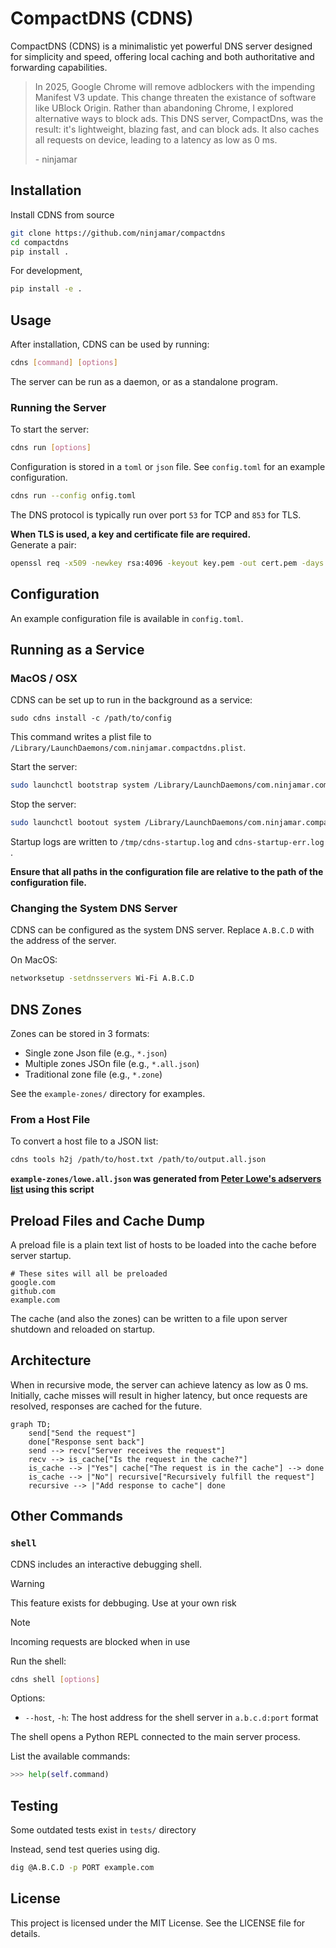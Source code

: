 # CompactDNS (CDNS)
CompactDNS (CDNS) is a minimalistic yet powerful DNS server designed for simplicity and speed, offering local caching and both authoritative and forwarding capabilities.

> In 2025, Google Chrome will remove adblockers with the impending Manifest V3 update. This change threaten the existance of software like UBlock Origin. Rather than abandoning Chrome, I explored alternative ways to block ads. This DNS server, CompactDns, was the result: it's lightweight, blazing fast, and can block ads. It also caches all requests on device, leading to a latency as low as 0 ms.
> 
> \- ninjamar

## Installation

Install CDNS from source
```bash
git clone https://github.com/ninjamar/compactdns
cd compactdns
pip install .
```
For development,
```bash
pip install -e .
```

## Usage

After installation, CDNS can be used by running:
```bash
cdns [command] [options]
```

The server can be run as a daemon, or as a standalone program. 

### Running the Server
To start the server:
```bash
cdns run [options]
```
Configuration is stored in a `toml` or `json` file. See `config.toml` for an example configuration.
```bash
cdns run --config onfig.toml
```
The DNS protocol is typically run over port `53` for TCP and `853` for TLS. 

**When TLS is used, a key and certificate file are required.**  
Generate a pair:
```bash
openssl req -x509 -newkey rsa:4096 -keyout key.pem -out cert.pem -days 365 -nodes
```

## Configuration

An example configuration file is available in `config.toml`.

## Running as a Service

### MacOS / OSX

CDNS can be set up to run in the background as a service:

```
sudo cdns install -c /path/to/config
```

This command writes a plist file to `/Library/LaunchDaemons/com.ninjamar.compactdns.plist`. 


Start the server:
```bash
sudo launchctl bootstrap system /Library/LaunchDaemons/com.ninjamar.compactdns.plist
```
Stop the server:
```bash
sudo launchctl bootout system /Library/LaunchDaemons/com.ninjamar.compactdns.plist
```
Startup logs are written to `/tmp/cdns-startup.log` and `cdns-startup-err.log` .

**Ensure that all paths in the configuration file are relative to the path of the configuration file.**

### Changing the System DNS Server

CDNS can be configured as the system DNS server. Replace `A.B.C.D` with the address of the server.

On MacOS:
```bash
networksetup -setdnsservers Wi-Fi A.B.C.D
```

## DNS Zones

Zones can be stored in 3 formats:
* Single zone Json file (e.g., `*.json`)
* Multiple zones JSOn file (e.g., `*.all.json`)
* Traditional zone file (e.g., `*.zone`)

See the `example-zones/` directory for examples. 

### From a Host File

To convert a host file to a JSON list:
```bash
cdns tools h2j /path/to/host.txt /path/to/output.all.json
```

**`example-zones/lowe.all.json` was generated from [Peter Lowe's adservers list](https://pgl.yoyo.org/adservers/) using this script**

## Preload Files and Cache Dump

A preload file is a plain text list of hosts to be loaded into the cache before server startup.


```
# These sites will all be preloaded
google.com
github.com
example.com
```

The cache (and also the zones) can be written to a file upon server shutdown and reloaded on startup.

## Architecture

When in recursive mode, the server can achieve latency as low as 0 ms. Initially, cache misses will result in higher latency, but once requests are resolved, responses are cached for the future.
```mermaid
graph TD;
    send["Send the request"]
    done["Response sent back"]
    send --> recv["Server receives the request"]
    recv --> is_cache["Is the request in the cache?"]
    is_cache --> |"Yes"| cache["The request is in the cache"] --> done
    is_cache --> |"No"| recursive["Recursively fulfill the request"]
    recursive --> |"Add response to cache"| done
```

## Other Commands

### `shell`
CDNS includes an interactive debugging shell.

> [!WARNING]
> This feature exists for debbuging. Use at your own risk

> [!NOTE]
> Incoming requests are blocked when in use

Run the shell:
```bash
cdns shell [options]
```

Options:
*  `--host`, `-h`: The host address for the shell server in `a.b.c.d:port` format

The shell opens a Python REPL connected to the main server process.

List the available commands:
```python
>>> help(self.command)
```


## Testing
Some outdated tests exist in `tests/` directory

Instead, send test queries using dig.
```bash
dig @A.B.C.D -p PORT example.com
```

## License

This project is licensed under the MIT License. See the LICENSE file for details.